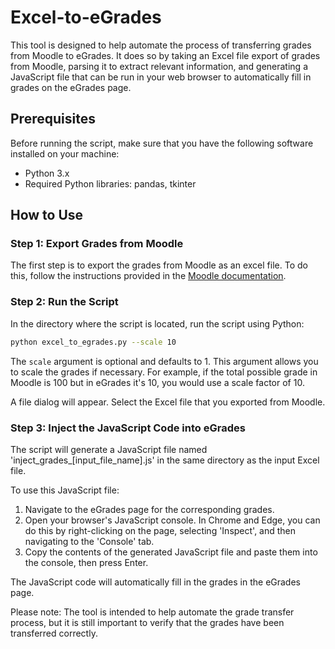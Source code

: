 # Excel-to-eGrades

This tool is designed to help automate the process of transferring grades from Moodle to eGrades. It does so by taking an Excel file export of grades from Moodle, parsing it to extract relevant information, and generating a JavaScript file that can be run in your web browser to automatically fill in grades on the eGrades page.

## Prerequisites

Before running the script, make sure that you have the following software installed on your machine:

- Python 3.x
- Required Python libraries: pandas, tkinter

## How to Use

### Step 1: Export Grades from Moodle

The first step is to export the grades from Moodle as an excel file. To do this, follow the instructions provided in the [Moodle documentation](https://docs.moodle.org/402/en/Grade_export).

### Step 2: Run the Script

In the directory where the script is located, run the script using Python:

```bash
python excel_to_egrades.py --scale 10
```

The `scale` argument is optional and defaults to 1. This argument allows you to scale the grades if necessary. For example, if the total possible grade in Moodle is 100 but in eGrades it's 10, you would use a scale factor of 10.

A file dialog will appear. Select the Excel file that you exported from Moodle.

### Step 3: Inject the JavaScript Code into eGrades

The script will generate a JavaScript file named 'inject_grades_[input_file_name].js' in the same directory as the input Excel file.

To use this JavaScript file:

1. Navigate to the eGrades page for the corresponding grades.
2. Open your browser's JavaScript console. In Chrome and Edge, you can do this by right-clicking on the page, selecting 'Inspect', and then navigating to the 'Console' tab.
3. Copy the contents of the generated JavaScript file and paste them into the console, then press Enter.

The JavaScript code will automatically fill in the grades in the eGrades page.

Please note: The tool is intended to help automate the grade transfer process, but it is still important to verify that the grades have been transferred correctly.
